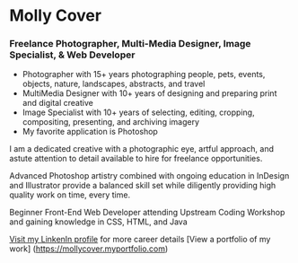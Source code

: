 Molly Cover
===========
### Freelance Photographer, Multi-Media Designer, Image Specialist, & Web Developer

* Photographer with 15+ years photographing people, pets, events, objects, nature, landscapes, abstracts, and travel
* MultiMedia Designer with 10+ years of designing and preparing print and digital creative 
* Image Specialist with 10+ years of selecting, editing, cropping, compositing, presenting, and archiving imagery
* My favorite application is Photoshop 

I am a dedicated creative with a photographic eye, artful approach, and astute attention to detail available to hire for freelance opportunities. 

Advanced Photoshop artistry combined with ongoing education in InDesign and Illustrator provide a balanced skill set while diligently providing high quality work on time, every time.

Beginner Front-End Web Developer attending Upstream Coding Workshop and gaining knowledge in CSS, HTML, and Java

[Visit my LinkenIn profile](https://www.linkedin.com/in/molly-cover-2614488a/) for more career details 
[View a portfolio of my work] (https://mollycover.myportfolio.com)

